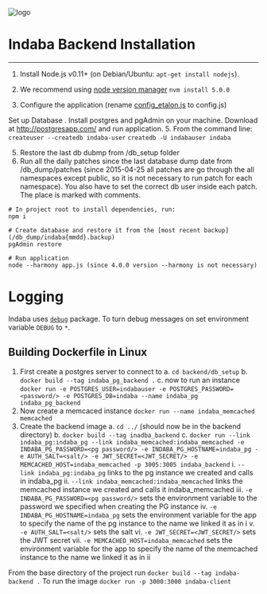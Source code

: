 ![logo](../images/Indaba_logo.png)

# Indaba Backend Installation
------------
1. Install Node.js v0.11+ (on Debian/Ubuntu: ```apt-get install nodejs```).
2. We recommend using [node version manager](https://github.com/creationix/nvm) ```nvm install 5.0.0```

4. Configure the application (rename [config_etalon.js](config_etalon.js) to config.js)

Set up Database
. Install postgres and pgAdmin on your machine.  Download at http://postgresapp.com/ and run application.
5. From the command line:
```createuser --createdb indaba-user```
```createdb -U indabauser indaba```

5. Restore the last db dubmp from /db_setup folder
6. Run all the daily patches since the last database dump date from /db_dump/patches (since 2015-04-25 all patches are go through the all namespaces except public, so it is not necessary to run patch for each namespace). You also have to set the correct db user inside each patch. The place is marked with comments.

```
# In project root to install dependencies, run:
npm i

# Create database and restore it from the [most recent backup](/db_dump/indaba{mmdd}.backup)
pgAdmin restore

# Run application
node --harmony app.js (since 4.0.0 version --harmony is not necessary)
```

# Logging

Indaba uses [`debug`](https://github.com/visionmedia/debug) package. To turn debug messages on set environment variable `DEBUG` to `*`.

## Building Dockerfile in Linux
1. First create a postgres server to connect to
	a. `cd backend/db_setup`
	b. `docker build --tag indaba_pg_backend .`
	c. now to run an instance `docker run -e POSTGRES_USER=indabauser -e POSTGRES_PASSWORD=<password/> -e POSTGRES_DB=indaba --name indaba_pg indaba_pg_backend`
2. Now create a memcaced instance `docker run --name indaba_memcached memcached`
3. Create the backend image
	a. `cd ../` (should now be in the backend directory)
	b. `docker build --tag inadba_backend`
	c. `docker run --link indaba_pg:indaba_pg --link indaba_memcached:indaba_memcached -e INDABA_PG_PASSWORD=<pg password/> -e INDABA_PG_HOSTNAME=indaba_pg -e AUTH_SALT=<salt/> -e JWT_SECRET=<JWT_SECRET/> -e MEMCACHED_HOST=indaba_memcached -p 3005:3005 indaba_backend`
		i. `--link indaba_pg:indaba_pg` links to the pg instance we created and calls in indaba_pg
		ii. `--link indaba_memcached:indaba_memcached` links the memcached instance we created and calls it indaba_memcached
		iii. `-e INDABA_PG_PASSWORD=<pg password/>` sets the environment variable to the password we specified when creating the PG instance
		iv. `-e INDABA_PG_HOSTNAME=indaba_pg` sets the environment variable for the app to specify the name of the pg instance to the name we linked it as in i
		v. `-e AUTH_SALT=<salt/>` sets the salt
		vi. `-e JWT_SECRET=<JWT_SECRET/>` sets the JWT secret
		vii. `-e MEMCACHED_HOST=indaba_memcached` sets the environment variable for the app to specify the name of the memcached instance to the name we linked it as in ii
		
		
	
From the base directory of the project run `docker build --tag indaba-backend .`
To run the image `docker run -p 3000:3000 indaba-client`